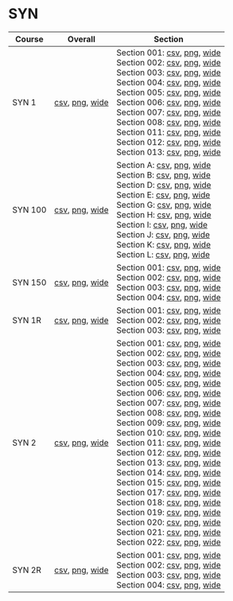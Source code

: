 # SYN

| Course | Overall | Section |
| ------ | ------- | ------- |
| SYN 1 | [csv](https://github.com/UCSD-Historical-Enrollment-Data/2024Winter/blob/main/overall/SYN%201.csv), [png](https://raw.githubusercontent.com/UCSD-Historical-Enrollment-Data/2024Winter/main/plot_overall/SYN%201.png), [wide](https://raw.githubusercontent.com/UCSD-Historical-Enrollment-Data/2024Winter/main/plot_overall_wide/SYN%201.png) | Section 001: [csv](https://github.com/UCSD-Historical-Enrollment-Data/2024Winter/blob/main/section/SYN%201_001.csv), [png](https://raw.githubusercontent.com/UCSD-Historical-Enrollment-Data/2024Winter/main/plot_section/SYN%201_001.png), [wide](https://raw.githubusercontent.com/UCSD-Historical-Enrollment-Data/2024Winter/main/plot_section_wide/SYN%201_001.png)<br>Section 002: [csv](https://github.com/UCSD-Historical-Enrollment-Data/2024Winter/blob/main/section/SYN%201_002.csv), [png](https://raw.githubusercontent.com/UCSD-Historical-Enrollment-Data/2024Winter/main/plot_section/SYN%201_002.png), [wide](https://raw.githubusercontent.com/UCSD-Historical-Enrollment-Data/2024Winter/main/plot_section_wide/SYN%201_002.png)<br>Section 003: [csv](https://github.com/UCSD-Historical-Enrollment-Data/2024Winter/blob/main/section/SYN%201_003.csv), [png](https://raw.githubusercontent.com/UCSD-Historical-Enrollment-Data/2024Winter/main/plot_section/SYN%201_003.png), [wide](https://raw.githubusercontent.com/UCSD-Historical-Enrollment-Data/2024Winter/main/plot_section_wide/SYN%201_003.png)<br>Section 004: [csv](https://github.com/UCSD-Historical-Enrollment-Data/2024Winter/blob/main/section/SYN%201_004.csv), [png](https://raw.githubusercontent.com/UCSD-Historical-Enrollment-Data/2024Winter/main/plot_section/SYN%201_004.png), [wide](https://raw.githubusercontent.com/UCSD-Historical-Enrollment-Data/2024Winter/main/plot_section_wide/SYN%201_004.png)<br>Section 005: [csv](https://github.com/UCSD-Historical-Enrollment-Data/2024Winter/blob/main/section/SYN%201_005.csv), [png](https://raw.githubusercontent.com/UCSD-Historical-Enrollment-Data/2024Winter/main/plot_section/SYN%201_005.png), [wide](https://raw.githubusercontent.com/UCSD-Historical-Enrollment-Data/2024Winter/main/plot_section_wide/SYN%201_005.png)<br>Section 006: [csv](https://github.com/UCSD-Historical-Enrollment-Data/2024Winter/blob/main/section/SYN%201_006.csv), [png](https://raw.githubusercontent.com/UCSD-Historical-Enrollment-Data/2024Winter/main/plot_section/SYN%201_006.png), [wide](https://raw.githubusercontent.com/UCSD-Historical-Enrollment-Data/2024Winter/main/plot_section_wide/SYN%201_006.png)<br>Section 007: [csv](https://github.com/UCSD-Historical-Enrollment-Data/2024Winter/blob/main/section/SYN%201_007.csv), [png](https://raw.githubusercontent.com/UCSD-Historical-Enrollment-Data/2024Winter/main/plot_section/SYN%201_007.png), [wide](https://raw.githubusercontent.com/UCSD-Historical-Enrollment-Data/2024Winter/main/plot_section_wide/SYN%201_007.png)<br>Section 008: [csv](https://github.com/UCSD-Historical-Enrollment-Data/2024Winter/blob/main/section/SYN%201_008.csv), [png](https://raw.githubusercontent.com/UCSD-Historical-Enrollment-Data/2024Winter/main/plot_section/SYN%201_008.png), [wide](https://raw.githubusercontent.com/UCSD-Historical-Enrollment-Data/2024Winter/main/plot_section_wide/SYN%201_008.png)<br>Section 011: [csv](https://github.com/UCSD-Historical-Enrollment-Data/2024Winter/blob/main/section/SYN%201_011.csv), [png](https://raw.githubusercontent.com/UCSD-Historical-Enrollment-Data/2024Winter/main/plot_section/SYN%201_011.png), [wide](https://raw.githubusercontent.com/UCSD-Historical-Enrollment-Data/2024Winter/main/plot_section_wide/SYN%201_011.png)<br>Section 012: [csv](https://github.com/UCSD-Historical-Enrollment-Data/2024Winter/blob/main/section/SYN%201_012.csv), [png](https://raw.githubusercontent.com/UCSD-Historical-Enrollment-Data/2024Winter/main/plot_section/SYN%201_012.png), [wide](https://raw.githubusercontent.com/UCSD-Historical-Enrollment-Data/2024Winter/main/plot_section_wide/SYN%201_012.png)<br>Section 013: [csv](https://github.com/UCSD-Historical-Enrollment-Data/2024Winter/blob/main/section/SYN%201_013.csv), [png](https://raw.githubusercontent.com/UCSD-Historical-Enrollment-Data/2024Winter/main/plot_section/SYN%201_013.png), [wide](https://raw.githubusercontent.com/UCSD-Historical-Enrollment-Data/2024Winter/main/plot_section_wide/SYN%201_013.png) |
| SYN 100 | [csv](https://github.com/UCSD-Historical-Enrollment-Data/2024Winter/blob/main/overall/SYN%20100.csv), [png](https://raw.githubusercontent.com/UCSD-Historical-Enrollment-Data/2024Winter/main/plot_overall/SYN%20100.png), [wide](https://raw.githubusercontent.com/UCSD-Historical-Enrollment-Data/2024Winter/main/plot_overall_wide/SYN%20100.png) | Section A: [csv](https://github.com/UCSD-Historical-Enrollment-Data/2024Winter/blob/main/section/SYN%20100_A.csv), [png](https://raw.githubusercontent.com/UCSD-Historical-Enrollment-Data/2024Winter/main/plot_section/SYN%20100_A.png), [wide](https://raw.githubusercontent.com/UCSD-Historical-Enrollment-Data/2024Winter/main/plot_section_wide/SYN%20100_A.png)<br>Section B: [csv](https://github.com/UCSD-Historical-Enrollment-Data/2024Winter/blob/main/section/SYN%20100_B.csv), [png](https://raw.githubusercontent.com/UCSD-Historical-Enrollment-Data/2024Winter/main/plot_section/SYN%20100_B.png), [wide](https://raw.githubusercontent.com/UCSD-Historical-Enrollment-Data/2024Winter/main/plot_section_wide/SYN%20100_B.png)<br>Section D: [csv](https://github.com/UCSD-Historical-Enrollment-Data/2024Winter/blob/main/section/SYN%20100_D.csv), [png](https://raw.githubusercontent.com/UCSD-Historical-Enrollment-Data/2024Winter/main/plot_section/SYN%20100_D.png), [wide](https://raw.githubusercontent.com/UCSD-Historical-Enrollment-Data/2024Winter/main/plot_section_wide/SYN%20100_D.png)<br>Section E: [csv](https://github.com/UCSD-Historical-Enrollment-Data/2024Winter/blob/main/section/SYN%20100_E.csv), [png](https://raw.githubusercontent.com/UCSD-Historical-Enrollment-Data/2024Winter/main/plot_section/SYN%20100_E.png), [wide](https://raw.githubusercontent.com/UCSD-Historical-Enrollment-Data/2024Winter/main/plot_section_wide/SYN%20100_E.png)<br>Section G: [csv](https://github.com/UCSD-Historical-Enrollment-Data/2024Winter/blob/main/section/SYN%20100_G.csv), [png](https://raw.githubusercontent.com/UCSD-Historical-Enrollment-Data/2024Winter/main/plot_section/SYN%20100_G.png), [wide](https://raw.githubusercontent.com/UCSD-Historical-Enrollment-Data/2024Winter/main/plot_section_wide/SYN%20100_G.png)<br>Section H: [csv](https://github.com/UCSD-Historical-Enrollment-Data/2024Winter/blob/main/section/SYN%20100_H.csv), [png](https://raw.githubusercontent.com/UCSD-Historical-Enrollment-Data/2024Winter/main/plot_section/SYN%20100_H.png), [wide](https://raw.githubusercontent.com/UCSD-Historical-Enrollment-Data/2024Winter/main/plot_section_wide/SYN%20100_H.png)<br>Section I: [csv](https://github.com/UCSD-Historical-Enrollment-Data/2024Winter/blob/main/section/SYN%20100_I.csv), [png](https://raw.githubusercontent.com/UCSD-Historical-Enrollment-Data/2024Winter/main/plot_section/SYN%20100_I.png), [wide](https://raw.githubusercontent.com/UCSD-Historical-Enrollment-Data/2024Winter/main/plot_section_wide/SYN%20100_I.png)<br>Section J: [csv](https://github.com/UCSD-Historical-Enrollment-Data/2024Winter/blob/main/section/SYN%20100_J.csv), [png](https://raw.githubusercontent.com/UCSD-Historical-Enrollment-Data/2024Winter/main/plot_section/SYN%20100_J.png), [wide](https://raw.githubusercontent.com/UCSD-Historical-Enrollment-Data/2024Winter/main/plot_section_wide/SYN%20100_J.png)<br>Section K: [csv](https://github.com/UCSD-Historical-Enrollment-Data/2024Winter/blob/main/section/SYN%20100_K.csv), [png](https://raw.githubusercontent.com/UCSD-Historical-Enrollment-Data/2024Winter/main/plot_section/SYN%20100_K.png), [wide](https://raw.githubusercontent.com/UCSD-Historical-Enrollment-Data/2024Winter/main/plot_section_wide/SYN%20100_K.png)<br>Section L: [csv](https://github.com/UCSD-Historical-Enrollment-Data/2024Winter/blob/main/section/SYN%20100_L.csv), [png](https://raw.githubusercontent.com/UCSD-Historical-Enrollment-Data/2024Winter/main/plot_section/SYN%20100_L.png), [wide](https://raw.githubusercontent.com/UCSD-Historical-Enrollment-Data/2024Winter/main/plot_section_wide/SYN%20100_L.png) |
| SYN 150 | [csv](https://github.com/UCSD-Historical-Enrollment-Data/2024Winter/blob/main/overall/SYN%20150.csv), [png](https://raw.githubusercontent.com/UCSD-Historical-Enrollment-Data/2024Winter/main/plot_overall/SYN%20150.png), [wide](https://raw.githubusercontent.com/UCSD-Historical-Enrollment-Data/2024Winter/main/plot_overall_wide/SYN%20150.png) | Section 001: [csv](https://github.com/UCSD-Historical-Enrollment-Data/2024Winter/blob/main/section/SYN%20150_001.csv), [png](https://raw.githubusercontent.com/UCSD-Historical-Enrollment-Data/2024Winter/main/plot_section/SYN%20150_001.png), [wide](https://raw.githubusercontent.com/UCSD-Historical-Enrollment-Data/2024Winter/main/plot_section_wide/SYN%20150_001.png)<br>Section 002: [csv](https://github.com/UCSD-Historical-Enrollment-Data/2024Winter/blob/main/section/SYN%20150_002.csv), [png](https://raw.githubusercontent.com/UCSD-Historical-Enrollment-Data/2024Winter/main/plot_section/SYN%20150_002.png), [wide](https://raw.githubusercontent.com/UCSD-Historical-Enrollment-Data/2024Winter/main/plot_section_wide/SYN%20150_002.png)<br>Section 003: [csv](https://github.com/UCSD-Historical-Enrollment-Data/2024Winter/blob/main/section/SYN%20150_003.csv), [png](https://raw.githubusercontent.com/UCSD-Historical-Enrollment-Data/2024Winter/main/plot_section/SYN%20150_003.png), [wide](https://raw.githubusercontent.com/UCSD-Historical-Enrollment-Data/2024Winter/main/plot_section_wide/SYN%20150_003.png)<br>Section 004: [csv](https://github.com/UCSD-Historical-Enrollment-Data/2024Winter/blob/main/section/SYN%20150_004.csv), [png](https://raw.githubusercontent.com/UCSD-Historical-Enrollment-Data/2024Winter/main/plot_section/SYN%20150_004.png), [wide](https://raw.githubusercontent.com/UCSD-Historical-Enrollment-Data/2024Winter/main/plot_section_wide/SYN%20150_004.png) |
| SYN 1R | [csv](https://github.com/UCSD-Historical-Enrollment-Data/2024Winter/blob/main/overall/SYN%201R.csv), [png](https://raw.githubusercontent.com/UCSD-Historical-Enrollment-Data/2024Winter/main/plot_overall/SYN%201R.png), [wide](https://raw.githubusercontent.com/UCSD-Historical-Enrollment-Data/2024Winter/main/plot_overall_wide/SYN%201R.png) | Section 001: [csv](https://github.com/UCSD-Historical-Enrollment-Data/2024Winter/blob/main/section/SYN%201R_001.csv), [png](https://raw.githubusercontent.com/UCSD-Historical-Enrollment-Data/2024Winter/main/plot_section/SYN%201R_001.png), [wide](https://raw.githubusercontent.com/UCSD-Historical-Enrollment-Data/2024Winter/main/plot_section_wide/SYN%201R_001.png)<br>Section 002: [csv](https://github.com/UCSD-Historical-Enrollment-Data/2024Winter/blob/main/section/SYN%201R_002.csv), [png](https://raw.githubusercontent.com/UCSD-Historical-Enrollment-Data/2024Winter/main/plot_section/SYN%201R_002.png), [wide](https://raw.githubusercontent.com/UCSD-Historical-Enrollment-Data/2024Winter/main/plot_section_wide/SYN%201R_002.png)<br>Section 003: [csv](https://github.com/UCSD-Historical-Enrollment-Data/2024Winter/blob/main/section/SYN%201R_003.csv), [png](https://raw.githubusercontent.com/UCSD-Historical-Enrollment-Data/2024Winter/main/plot_section/SYN%201R_003.png), [wide](https://raw.githubusercontent.com/UCSD-Historical-Enrollment-Data/2024Winter/main/plot_section_wide/SYN%201R_003.png) |
| SYN 2 | [csv](https://github.com/UCSD-Historical-Enrollment-Data/2024Winter/blob/main/overall/SYN%202.csv), [png](https://raw.githubusercontent.com/UCSD-Historical-Enrollment-Data/2024Winter/main/plot_overall/SYN%202.png), [wide](https://raw.githubusercontent.com/UCSD-Historical-Enrollment-Data/2024Winter/main/plot_overall_wide/SYN%202.png) | Section 001: [csv](https://github.com/UCSD-Historical-Enrollment-Data/2024Winter/blob/main/section/SYN%202_001.csv), [png](https://raw.githubusercontent.com/UCSD-Historical-Enrollment-Data/2024Winter/main/plot_section/SYN%202_001.png), [wide](https://raw.githubusercontent.com/UCSD-Historical-Enrollment-Data/2024Winter/main/plot_section_wide/SYN%202_001.png)<br>Section 002: [csv](https://github.com/UCSD-Historical-Enrollment-Data/2024Winter/blob/main/section/SYN%202_002.csv), [png](https://raw.githubusercontent.com/UCSD-Historical-Enrollment-Data/2024Winter/main/plot_section/SYN%202_002.png), [wide](https://raw.githubusercontent.com/UCSD-Historical-Enrollment-Data/2024Winter/main/plot_section_wide/SYN%202_002.png)<br>Section 003: [csv](https://github.com/UCSD-Historical-Enrollment-Data/2024Winter/blob/main/section/SYN%202_003.csv), [png](https://raw.githubusercontent.com/UCSD-Historical-Enrollment-Data/2024Winter/main/plot_section/SYN%202_003.png), [wide](https://raw.githubusercontent.com/UCSD-Historical-Enrollment-Data/2024Winter/main/plot_section_wide/SYN%202_003.png)<br>Section 004: [csv](https://github.com/UCSD-Historical-Enrollment-Data/2024Winter/blob/main/section/SYN%202_004.csv), [png](https://raw.githubusercontent.com/UCSD-Historical-Enrollment-Data/2024Winter/main/plot_section/SYN%202_004.png), [wide](https://raw.githubusercontent.com/UCSD-Historical-Enrollment-Data/2024Winter/main/plot_section_wide/SYN%202_004.png)<br>Section 005: [csv](https://github.com/UCSD-Historical-Enrollment-Data/2024Winter/blob/main/section/SYN%202_005.csv), [png](https://raw.githubusercontent.com/UCSD-Historical-Enrollment-Data/2024Winter/main/plot_section/SYN%202_005.png), [wide](https://raw.githubusercontent.com/UCSD-Historical-Enrollment-Data/2024Winter/main/plot_section_wide/SYN%202_005.png)<br>Section 006: [csv](https://github.com/UCSD-Historical-Enrollment-Data/2024Winter/blob/main/section/SYN%202_006.csv), [png](https://raw.githubusercontent.com/UCSD-Historical-Enrollment-Data/2024Winter/main/plot_section/SYN%202_006.png), [wide](https://raw.githubusercontent.com/UCSD-Historical-Enrollment-Data/2024Winter/main/plot_section_wide/SYN%202_006.png)<br>Section 007: [csv](https://github.com/UCSD-Historical-Enrollment-Data/2024Winter/blob/main/section/SYN%202_007.csv), [png](https://raw.githubusercontent.com/UCSD-Historical-Enrollment-Data/2024Winter/main/plot_section/SYN%202_007.png), [wide](https://raw.githubusercontent.com/UCSD-Historical-Enrollment-Data/2024Winter/main/plot_section_wide/SYN%202_007.png)<br>Section 008: [csv](https://github.com/UCSD-Historical-Enrollment-Data/2024Winter/blob/main/section/SYN%202_008.csv), [png](https://raw.githubusercontent.com/UCSD-Historical-Enrollment-Data/2024Winter/main/plot_section/SYN%202_008.png), [wide](https://raw.githubusercontent.com/UCSD-Historical-Enrollment-Data/2024Winter/main/plot_section_wide/SYN%202_008.png)<br>Section 009: [csv](https://github.com/UCSD-Historical-Enrollment-Data/2024Winter/blob/main/section/SYN%202_009.csv), [png](https://raw.githubusercontent.com/UCSD-Historical-Enrollment-Data/2024Winter/main/plot_section/SYN%202_009.png), [wide](https://raw.githubusercontent.com/UCSD-Historical-Enrollment-Data/2024Winter/main/plot_section_wide/SYN%202_009.png)<br>Section 010: [csv](https://github.com/UCSD-Historical-Enrollment-Data/2024Winter/blob/main/section/SYN%202_010.csv), [png](https://raw.githubusercontent.com/UCSD-Historical-Enrollment-Data/2024Winter/main/plot_section/SYN%202_010.png), [wide](https://raw.githubusercontent.com/UCSD-Historical-Enrollment-Data/2024Winter/main/plot_section_wide/SYN%202_010.png)<br>Section 011: [csv](https://github.com/UCSD-Historical-Enrollment-Data/2024Winter/blob/main/section/SYN%202_011.csv), [png](https://raw.githubusercontent.com/UCSD-Historical-Enrollment-Data/2024Winter/main/plot_section/SYN%202_011.png), [wide](https://raw.githubusercontent.com/UCSD-Historical-Enrollment-Data/2024Winter/main/plot_section_wide/SYN%202_011.png)<br>Section 012: [csv](https://github.com/UCSD-Historical-Enrollment-Data/2024Winter/blob/main/section/SYN%202_012.csv), [png](https://raw.githubusercontent.com/UCSD-Historical-Enrollment-Data/2024Winter/main/plot_section/SYN%202_012.png), [wide](https://raw.githubusercontent.com/UCSD-Historical-Enrollment-Data/2024Winter/main/plot_section_wide/SYN%202_012.png)<br>Section 013: [csv](https://github.com/UCSD-Historical-Enrollment-Data/2024Winter/blob/main/section/SYN%202_013.csv), [png](https://raw.githubusercontent.com/UCSD-Historical-Enrollment-Data/2024Winter/main/plot_section/SYN%202_013.png), [wide](https://raw.githubusercontent.com/UCSD-Historical-Enrollment-Data/2024Winter/main/plot_section_wide/SYN%202_013.png)<br>Section 014: [csv](https://github.com/UCSD-Historical-Enrollment-Data/2024Winter/blob/main/section/SYN%202_014.csv), [png](https://raw.githubusercontent.com/UCSD-Historical-Enrollment-Data/2024Winter/main/plot_section/SYN%202_014.png), [wide](https://raw.githubusercontent.com/UCSD-Historical-Enrollment-Data/2024Winter/main/plot_section_wide/SYN%202_014.png)<br>Section 015: [csv](https://github.com/UCSD-Historical-Enrollment-Data/2024Winter/blob/main/section/SYN%202_015.csv), [png](https://raw.githubusercontent.com/UCSD-Historical-Enrollment-Data/2024Winter/main/plot_section/SYN%202_015.png), [wide](https://raw.githubusercontent.com/UCSD-Historical-Enrollment-Data/2024Winter/main/plot_section_wide/SYN%202_015.png)<br>Section 017: [csv](https://github.com/UCSD-Historical-Enrollment-Data/2024Winter/blob/main/section/SYN%202_017.csv), [png](https://raw.githubusercontent.com/UCSD-Historical-Enrollment-Data/2024Winter/main/plot_section/SYN%202_017.png), [wide](https://raw.githubusercontent.com/UCSD-Historical-Enrollment-Data/2024Winter/main/plot_section_wide/SYN%202_017.png)<br>Section 018: [csv](https://github.com/UCSD-Historical-Enrollment-Data/2024Winter/blob/main/section/SYN%202_018.csv), [png](https://raw.githubusercontent.com/UCSD-Historical-Enrollment-Data/2024Winter/main/plot_section/SYN%202_018.png), [wide](https://raw.githubusercontent.com/UCSD-Historical-Enrollment-Data/2024Winter/main/plot_section_wide/SYN%202_018.png)<br>Section 019: [csv](https://github.com/UCSD-Historical-Enrollment-Data/2024Winter/blob/main/section/SYN%202_019.csv), [png](https://raw.githubusercontent.com/UCSD-Historical-Enrollment-Data/2024Winter/main/plot_section/SYN%202_019.png), [wide](https://raw.githubusercontent.com/UCSD-Historical-Enrollment-Data/2024Winter/main/plot_section_wide/SYN%202_019.png)<br>Section 020: [csv](https://github.com/UCSD-Historical-Enrollment-Data/2024Winter/blob/main/section/SYN%202_020.csv), [png](https://raw.githubusercontent.com/UCSD-Historical-Enrollment-Data/2024Winter/main/plot_section/SYN%202_020.png), [wide](https://raw.githubusercontent.com/UCSD-Historical-Enrollment-Data/2024Winter/main/plot_section_wide/SYN%202_020.png)<br>Section 021: [csv](https://github.com/UCSD-Historical-Enrollment-Data/2024Winter/blob/main/section/SYN%202_021.csv), [png](https://raw.githubusercontent.com/UCSD-Historical-Enrollment-Data/2024Winter/main/plot_section/SYN%202_021.png), [wide](https://raw.githubusercontent.com/UCSD-Historical-Enrollment-Data/2024Winter/main/plot_section_wide/SYN%202_021.png)<br>Section 022: [csv](https://github.com/UCSD-Historical-Enrollment-Data/2024Winter/blob/main/section/SYN%202_022.csv), [png](https://raw.githubusercontent.com/UCSD-Historical-Enrollment-Data/2024Winter/main/plot_section/SYN%202_022.png), [wide](https://raw.githubusercontent.com/UCSD-Historical-Enrollment-Data/2024Winter/main/plot_section_wide/SYN%202_022.png) |
| SYN 2R | [csv](https://github.com/UCSD-Historical-Enrollment-Data/2024Winter/blob/main/overall/SYN%202R.csv), [png](https://raw.githubusercontent.com/UCSD-Historical-Enrollment-Data/2024Winter/main/plot_overall/SYN%202R.png), [wide](https://raw.githubusercontent.com/UCSD-Historical-Enrollment-Data/2024Winter/main/plot_overall_wide/SYN%202R.png) | Section 001: [csv](https://github.com/UCSD-Historical-Enrollment-Data/2024Winter/blob/main/section/SYN%202R_001.csv), [png](https://raw.githubusercontent.com/UCSD-Historical-Enrollment-Data/2024Winter/main/plot_section/SYN%202R_001.png), [wide](https://raw.githubusercontent.com/UCSD-Historical-Enrollment-Data/2024Winter/main/plot_section_wide/SYN%202R_001.png)<br>Section 002: [csv](https://github.com/UCSD-Historical-Enrollment-Data/2024Winter/blob/main/section/SYN%202R_002.csv), [png](https://raw.githubusercontent.com/UCSD-Historical-Enrollment-Data/2024Winter/main/plot_section/SYN%202R_002.png), [wide](https://raw.githubusercontent.com/UCSD-Historical-Enrollment-Data/2024Winter/main/plot_section_wide/SYN%202R_002.png)<br>Section 003: [csv](https://github.com/UCSD-Historical-Enrollment-Data/2024Winter/blob/main/section/SYN%202R_003.csv), [png](https://raw.githubusercontent.com/UCSD-Historical-Enrollment-Data/2024Winter/main/plot_section/SYN%202R_003.png), [wide](https://raw.githubusercontent.com/UCSD-Historical-Enrollment-Data/2024Winter/main/plot_section_wide/SYN%202R_003.png)<br>Section 004: [csv](https://github.com/UCSD-Historical-Enrollment-Data/2024Winter/blob/main/section/SYN%202R_004.csv), [png](https://raw.githubusercontent.com/UCSD-Historical-Enrollment-Data/2024Winter/main/plot_section/SYN%202R_004.png), [wide](https://raw.githubusercontent.com/UCSD-Historical-Enrollment-Data/2024Winter/main/plot_section_wide/SYN%202R_004.png) |
